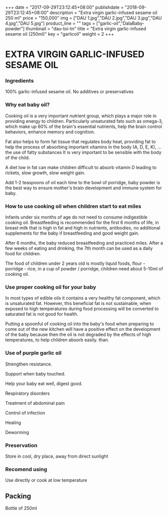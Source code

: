 +++
date = "2017-09-29T23:12:45+08:00"
publishdate = "2018-09-29T23:12:45+08:00"
description = "Extra virgin garlic-infused sesame oil 250 ml"
price = "150,000"
img = ["DAU 1.jpg","DAU 2.jpg","DAU 3.jpg","DAU 4.jpg","DAU 5.jpg"]
product_line = ""
tags = ["garlic-oil","DalaBaby-powder"]
thumbnail = "dau-toi-tn"
title = "Extra virgin garlic-infused sesame oil (250ml)"
key = "garlicoil"
weight = 2
+++

# EXTRA VIRGIN GARLIC-INFUSED SESAME OIL

### Ingredients
100% garlic-infused sesame oil. No additives or preservatives

### Why eat baby oil?

Cooking oil is a very important nutrient group, which plays a major role in providing energy to children. Particularly unsaturated fats such as omega-3, which make up 60% of the brain's essential nutrients, help the brain control behaviors, enhance memory and cognition.

Fat also helps to form fat tissue that regulates body heat, providing fat to help the process of absorbing important vitamins in the body (A, D, E, K), ... the use of fatty substances It is very important to be sensible with the body of the child.

A diet low in fat can make children difficult to absorb vitamin D leading to rickets, slow growth, slow weight gain.

Add 1-2 teaspoons of oil each time to the bowl of porridge, baby powder is the best way to ensure mother's brain development and immune system for baby.

### How to use cooking oil when children start to eat miles

Infants under six months of age do not need to consume indigestible cooking oil. Breastfeeding is recommended for the first 6 months of life, in breast milk that is high in fat and high in nutrients, antibodies, no additional supplements for the baby if breastfeeding and good weight gain.

After 6 months, the baby reduced breastfeeding and practiced miles. After a few weeks of eating and drinking, the 7th month can be used as a daily food for children.

The food of children under 2 years old is mostly liquid foods, flour - porridge - rice, in a cup of powder / porridge, children need about 5-10ml of cooking oil.

### Use proper cooking oil for your baby

In most types of edible oils it contains a very healthy fat component, which is unsaturated fat. However, this beneficial fat is not sustainable, when exposed to high temperatures during food processing will be converted to saturated fat is not good for health.

Putting a spoonful of cooking oil into the baby's food when preparing to come out of the new kitchen will have a positive effect on the development of the baby because then the oil is not degraded by the effects of high temperatures, to help children absorb easily. than.

### Use of purple garlic oil
Strengthen resistance.

Support when baby touched.

Help your baby eat well, digest good.

Respiratory disorders

Treatment of abdominal pain

Control of infection

Healing

Deworming

### Preservation

Store in cool, dry place, away from direct sunlight

### Recomend using

Use directly or
cook at low temperature

## Packing
Bottle of 250ml
